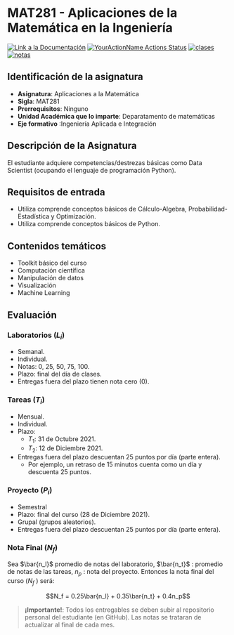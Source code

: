 # MAT281 - Aplicaciones de la Matemática en la Ingeniería

<a href="https://faam.github.io/mat281_2021/"><img alt="Link a la Documentación" src="https://jupyterbook.org/badge.svg"></a>
[![YourActionName Actions Status](https://github.com/fralfaro/mat281_2021/actions/workflows/github-actions-demo.yml/badge.svg)](https://github.com/fralfaro/mat281_2021/actions)
[![clases](https://img.shields.io/badge/clases-link-brightgreen)](https://drive.google.com/drive/folders/1dk8ZNP-ayZQg6yfNqDdsflRFcJg_TaGw)
[![notas](https://img.shields.io/badge/notas-link-brightgreen)](https://docs.google.com/spreadsheets/d/1eMQswXSvpV4c6V-XQhqhnkM7KRHd60P0/edit#gid=470036635)


## Identificación de la asignatura

* **Asignatura**: Aplicaciones a la Matemática
* **Sigla**: MAT281
* **Prerrequisitos**: Ninguno
* **Unidad Académica que lo imparte**: Deparatamento de matemáticas
* **Eje formativo** :Ingeniería Aplicada e Integración

## Descripción de la Asignatura

El estudiante adquiere competencias/destrezas básicas como Data Scientist (ocupando el lenguaje de programación Python).

## Requisitos de entrada

* Utiliza comprende conceptos básicos de Cálculo-Algebra, Probabilidad-Estadística y Optimización.
* Utiliza comprende conceptos básicos de Python.

## Contenidos temáticos

* Toolkit básico del curso
* Computación científica
* Manipulación de datos
* Visualización
* Machine Learning


## Evaluación

### Laboratorios ($`L_i`$)
- Semanal.
- Individual.
- Notas: 0, 25, 50, 75, 100.
- Plazo: final del día de clases.
- Entregas fuera del plazo tienen nota cero (0).  
    

### Tareas ($`T_i`$)
- Mensual.
- Individual.
- Plazo:
  - $`T_1`$: 31 de Octubre 2021.
  - $`T_2`$: 12 de Diciembre 2021.
- Entregas fuera del plazo descuentan 25 puntos por día (parte entera). 
    - Por ejemplo, un retraso de 15 minutos cuenta como un día y descuenta 25 puntos.  
      

### Proyecto ($`P_i`$)
- Semestral
- Plazo: final del curso (28 de Diciembre 2021).
- Grupal (grupos aleatorios).
- Entregas fuera del plazo descuentan 25 puntos por día (parte entera).  

### Nota Final ($`N_f`$)
Sea $`\bar{n_l}`$ promedio de notas del laboratorio, $`\bar{n_t}`$ : promedio de notas de las
tareas, $`n_p`$ : nota del proyecto. Entonces la nota final del curso ($`N_f`$ ) será:

```math
N_f = 0.25\bar{n_l} + 0.35\bar{n_t} + 0.4n_p
```

> **¡Importante!**: Todos los entregables se deben subir al repositorio personal del estudiante (en GitHub). Las notas se trataran de actualizar al final de cada mes.